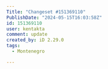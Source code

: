 ```yaml
---
Title: "Changeset #151369110"
PublishDate: "2024-05-15T16:03:58Z"
id: 151369110
user: kentakta
comment: update
created_by: iD 2.29.0
tags:
  - Montenegro

---
```

